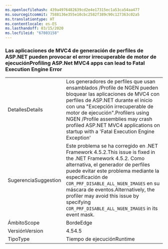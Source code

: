 ```yaml
---
ms.openlocfilehash: 439a4976482639cd2e4e17315ec1a53ca54aa477
ms.sourcegitcommit: 7588136e355e10cbc2582f389c90c127363c02a5
ms.translationtype: HT
ms.contentlocale: es-ES
ms.lasthandoff: 03/15/2020
ms.locfileid: "67803158"
---
```

### <a name="profiling-aspnet-mvc4-apps-can-lead-to-fatal-execution-engine-error"></a><span data-ttu-id="1d4f1-101">Las aplicaciones de MVC4 de generación de perfiles de ASP.NET pueden provocar el error irrecuperable de motor de ejecución</span><span class="sxs-lookup"><span data-stu-id="1d4f1-101">Profiling ASP.Net MVC4 apps can lead to Fatal Execution Engine Error</span></span>

|   |   |
|---|---|
|<span data-ttu-id="1d4f1-102">Detalles</span><span class="sxs-lookup"><span data-stu-id="1d4f1-102">Details</span></span>|<span data-ttu-id="1d4f1-103">Los generadores de perfiles que usan ensamblados /Profile de NGEN pueden bloquear las aplicaciones de MVC4 con perfiles de ASP.NET durante el inicio con una "Excepción irrecuperable de motor de ejecución".</span><span class="sxs-lookup"><span data-stu-id="1d4f1-103">Profilers using NGEN /Profile assemblies may crash profiled ASP.NET MVC4 applications on startup with a 'Fatal Execution Engine Exception'</span></span>|
|<span data-ttu-id="1d4f1-104">Sugerencia</span><span class="sxs-lookup"><span data-stu-id="1d4f1-104">Suggestion</span></span>|<span data-ttu-id="1d4f1-105">Este problema se ha corregido en .NET Framework 4.5.2.</span><span class="sxs-lookup"><span data-stu-id="1d4f1-105">This issue is fixed in the .NET Framework 4.5.2.</span></span> <span data-ttu-id="1d4f1-106">Como alternativa, el generador de perfiles puede evitar este problema mediante la especificación de <code>COR_PRF_DISABLE_ALL_NGEN_IMAGES</code> en su máscara de eventos.</span><span class="sxs-lookup"><span data-stu-id="1d4f1-106">Alternatively, the profiler may avoid this issue by specifying <code>COR_PRF_DISABLE_ALL_NGEN_IMAGES</code> in its event mask.</span></span>|
|<span data-ttu-id="1d4f1-107">Ámbito</span><span class="sxs-lookup"><span data-stu-id="1d4f1-107">Scope</span></span>|<span data-ttu-id="1d4f1-108">Borde</span><span class="sxs-lookup"><span data-stu-id="1d4f1-108">Edge</span></span>|
|<span data-ttu-id="1d4f1-109">Versión</span><span class="sxs-lookup"><span data-stu-id="1d4f1-109">Version</span></span>|<span data-ttu-id="1d4f1-110">4.5</span><span class="sxs-lookup"><span data-stu-id="1d4f1-110">4.5</span></span>|
|<span data-ttu-id="1d4f1-111">Tipo</span><span class="sxs-lookup"><span data-stu-id="1d4f1-111">Type</span></span>|<span data-ttu-id="1d4f1-112">Tiempo de ejecución</span><span class="sxs-lookup"><span data-stu-id="1d4f1-112">Runtime</span></span>|
